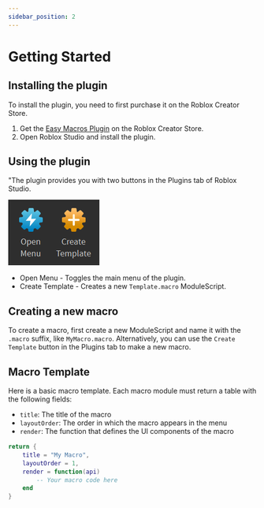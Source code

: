 ```yaml
---
sidebar_position: 2
---
```


# Getting Started

## Installing the plugin

To install the plugin, you need to first purchase it on the Roblox Creator Store.

1. Get the [Easy Macros Plugin](https://create.roblox.com/store/asset/17228863039) on the Roblox Creator Store.
2. Open Roblox Studio and install the plugin.

## Using the plugin

"The plugin provides you with two buttons in the Plugins tab of Roblox Studio.

![Plugin Tab](/plugin_tab_buttons.png)

* Open Menu - Toggles the main menu of the plugin.
* Create Template - Creates a new `Template.macro` ModuleScript.

## Creating a new macro

To create a macro, first create a new ModuleScript and name it with the `.macro` suffix, like `MyMacro.macro`. Alternatively, you can use the `Create Template` button in the Plugins tab to make a new macro.

## Macro Template

Here is a basic macro template. Each macro module must return a table with the following fields:

* `title`: The title of the macro
* `layoutOrder`: The order in which the macro appears in the menu
* `render`: The function that defines the UI components of the macro

```lua
return {
    title = "My Macro",
    layoutOrder = 1,
    render = function(api)
        -- Your macro code here
    end
}
```
